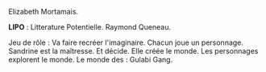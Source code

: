 Elizabeth Mortamais.


**LIPO** : Litterature Potentielle. Raymond Queneau.


Jeu de rôle : Va faire recréer l'imaginaire. Chacun joue un personnage.
Sandrine est la maîtresse. Et décide. Elle créée le monde.
Les personnages explorent le monde.
Le monde des : Gulabi Gang.






